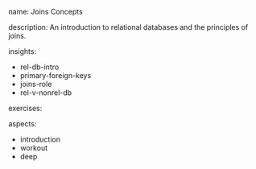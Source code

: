 name: Joins Concepts

description: An introduction to relational databases and the principles of joins.

insights:
  - rel-db-intro
  - primary-foreign-keys
  - joins-role
  - rel-v-nonrel-db

exercises:


aspects: 
  - introduction
  - workout
  - deep
